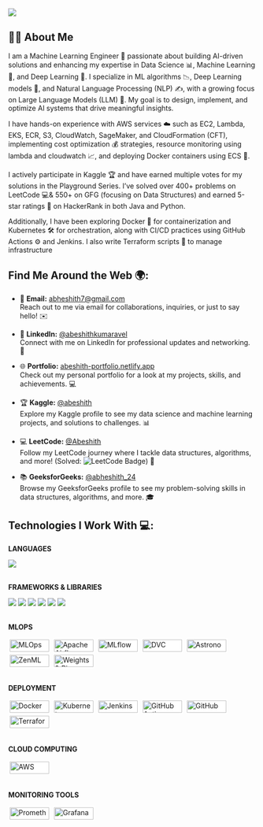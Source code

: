 <h1>
    <img src="https://readme-typing-svg.herokuapp.com/?font=Righteous&size=35&center=true&vCenter=true&width=500&height=70&duration=4000&lines=Hi+There!+👋;+I'm+Abeshith+👽;" />
</h1>

## 👨‍💻 About Me

I am a Machine Learning Engineer 🤖 passionate about building AI-driven solutions and enhancing my expertise in Data Science 📊, Machine Learning 🧠, and Deep Learning 🌟. I specialize in ML algorithms 📉, Deep Learning models 🧬, and Natural Language Processing (NLP) ✍️, with a growing focus on Large Language Models (LLM) 💬. My goal is to design, implement, and optimize AI systems that drive meaningful insights.

I have hands-on experience with AWS services ☁️ such as EC2, Lambda, EKS, ECR, S3, CloudWatch, SageMaker, and CloudFormation (CFT), implementing cost optimization 💰 strategies, resource monitoring using lambda and cloudwatch 📈, and deploying Docker containers using ECS 🚢.

I actively participate in Kaggle 🏆 and have earned multiple votes for my solutions in the Playground Series. I’ve solved over 400+ problems on LeetCode 💻& 550+ on GFG (focusing on Data Structures) and earned 5-star ratings 🌟 on HackerRank in both Java and Python.

Additionally, I have been exploring Docker 🐳 for containerization and Kubernetes 🛠️ for orchestration, along with CI/CD practices using GitHub Actions ⚙️ and Jenkins. I also write Terraform scripts 📝 to manage infrastructure


## Find Me Around the Web 🌍:
- 📧 **Email:** [abheshith7@gmail.com](mailto:abheshith7@gmail.com)  
  Reach out to me via email for collaborations, inquiries, or just to say hello! ✉️
  
- 💼 **LinkedIn:** [@abeshithkumaravel](https://linkedin.com/in/abeshithkumaravel/)  
  Connect with me on LinkedIn for professional updates and networking. 🤝

- 🌐 **Portfolio:** [abeshith-portfolio.netlify.app](https://abeshith-portfolio.netlify.app/)  
  Check out my personal portfolio for a look at my projects, skills, and achievements. 💻

- 🏆 **Kaggle:** [@abeshith](https://www.kaggle.com/abeshith)  
  Explore my Kaggle profile to see my data science and machine learning projects, and solutions to challenges. 📊

- 💻 **LeetCode:** [@Abeshith](https://leetcode.com/u/Abeshith/)  
  Follow my LeetCode journey where I tackle data structures, algorithms, and more! (Solved: ![LeetCode Badge](https://img.shields.io/badge/dynamic/json?style=for-the-badge&labelColor=black&color=%23ffa116&label=Solved&query=solvedOverTotal&url=https%3A%2F%2Fleetcode-badge.vercel.app%2Fapi%2Fusers%2FAbeshith&logo=leetcode&logoColor=yellow)) 🏅

- 📚 **GeeksforGeeks:** [@abheshith_24](https://www.geeksforgeeks.org/user/abheshith_24/)  
  Browse my GeeksforGeeks profile to see my problem-solving skills in data structures, algorithms, and more. 🎓


## Technologies I Work With 💻:
**LANGUAGES**  
<div>
    <img src="https://skillicons.dev/icons?i=python,java,cs," /><br>
</div></br>

**FRAMEWORKS & LIBRARIES**  
<div>
    <img src="https://skillicons.dev/icons?i=sklearn,tensorflow,pytorch" />
    <img src="https://go-skill-icons.vercel.app/api/icons?i=huggingface" />
    <img src="https://go-skill-icons.vercel.app/api/icons?i=pandas" />
    <img src="https://go-skill-icons.vercel.app/api/icons?i=numpy" />
    <img src="https://go-skill-icons.vercel.app/api/icons?i=matplotlib" />
    <img src="https://go-skill-icons.vercel.app/api/icons?i=seaborn" />
</div></br>

**MLOPS**
<div>
  <img src="https://cdn.brandfetch.io/idS8GMP5c8/theme/dark/logo.svg?c=1dxbfHSJFAPEGdCLU4o5B" alt="MLOps" width="80" height="25" style="background:white; padding:3px; border-radius:4px; object-fit:contain;" title="MLOps" />
  
  <img src="https://upload.wikimedia.org/wikipedia/commons/thumb/d/de/AirflowLogo.png/1200px-AirflowLogo.png" alt="Apache Airflow" width="80" height="25" style="background:white; padding:3px; border-radius:4px; object-fit:contain;" title="Apache Airflow" />
  
  <img src="https://user-images.githubusercontent.com/611655/181510038-e38f4001-c304-411e-8f45-f71554eb9763.png" alt="MLflow" width="80" height="25" style="background:white; padding:3px; border-radius:4px; object-fit:contain;" title="MLflow" />
  
  <img src="https://upload.wikimedia.org/wikipedia/commons/a/af/Data_Version_Control._Official_Logo_by_Iterative.ai.png" alt="DVC" width="80" height="25" style="background:white; padding:3px; border-radius:4px; object-fit:contain;" title="Data Version Control (DVC)" />
  
  <img src="https://www.astronomer.io/monogram/astronomer-monogram-RGB.svg" alt="Astronomer" width="80" height="25" style="background:white; padding:3px; border-radius:4px; object-fit:contain;" title="Astronomer" />
  
  <img src="https://ai-infrastructure.org/wp-content/uploads/2022/08/ZenML-Logo.png" alt="ZenML" width="80" height="25" style="background:white; padding:3px; border-radius:4px; object-fit:contain;" title="ZenML" />

  <img src="https://miro.medium.com/v2/resize:fit:1400/1*o90n2p_UHHMTr5vV9JgBWw.jpeg" alt="Weights & Biases" width="80" height="25" style="background:white; padding:3px; border-radius:4px; object-fit:contain;" title="Weights & Biases" />
</div></br>

**DEPLOYMENT**
<div>
  <!-- Docker -->
  <img src="https://upload.wikimedia.org/wikipedia/commons/thumb/4/4e/Docker_%28container_engine%29_logo.svg/2560px-Docker_%28container_engine%29_logo.svg.png" alt="Docker" width="80" height="25" style="background:white; padding:3px; border-radius:4px; object-fit:contain;" title="Docker" />

  <!-- Kubernetes -->
  <img src="https://upload.wikimedia.org/wikipedia/commons/6/67/Kubernetes_logo.svg" alt="Kubernetes" width="80" height="25" style="background:white; padding:3px; border-radius:4px; object-fit:contain;" title="Kubernetes" />

  <!-- Jenkins -->
  <img src="https://upload.wikimedia.org/wikipedia/commons/e/e3/Jenkins_logo_with_title.svg" alt="Jenkins" width="80" height="25" style="background:white; padding:3px; border-radius:4px; object-fit:contain;" title="Jenkins" />

  <!-- GitHub Actions -->
  <img src="https://me-dutour-mathieu.gallerycdn.vsassets.io/extensions/me-dutour-mathieu/vscode-github-actions/3.0.1/1596182639279/Microsoft.VisualStudio.Services.Icons.Default" alt="GitHub Actions" width="80" height="25" style="background:white; padding:3px; border-radius:4px; object-fit:contain;" title="GitHub Actions" />

  <!-- GitHub -->
  <img src="https://von.gov.ng/wp-content/uploads/2025/04/GitHub_logo_2013.png" alt="GitHub" width="80" height="25" style="background:white; padding:3px; border-radius:4px; object-fit:contain;" title="GitHub" />

  <!-- Terraform -->
  <img src="https://upload.wikimedia.org/wikipedia/commons/thumb/0/04/Terraform_Logo.svg/2560px-Terraform_Logo.svg.png" alt="Terraform" width="80" height="25" style="background:white; padding:3px; border-radius:4px; object-fit:contain;" title="Terraform" />
</div></br>

**CLOUD COMPUTING**
<div>
  <img src="https://upload.wikimedia.org/wikipedia/commons/thumb/9/93/Amazon_Web_Services_Logo.svg/2560px-Amazon_Web_Services_Logo.svg.png" 
       alt="AWS" 
       width="80" height="25" 
       style="background:white; padding:3px; border-radius:4px; object-fit:contain;" 
       title="Amazon Web Services (AWS)" />
</div></br>

**MONITORING TOOLS**
<div>
  <img src="https://miro.medium.com/v2/resize:fit:772/1*ru5TRX06wPxuqki6MDf-yg.png" alt="Prometheus" width="80" height="25" style="background:white; padding:3px; border-radius:4px; object-fit:contain;" title="Prometheus" />
  <img src="https://cdn.freelogovectors.net/wp-content/uploads/2018/07/grafana-logo.png" alt="Grafana" width="80" height="25" style="background:white; padding:3px; border-radius:4px; object-fit:contain;" title="Grafana" />
</div>



